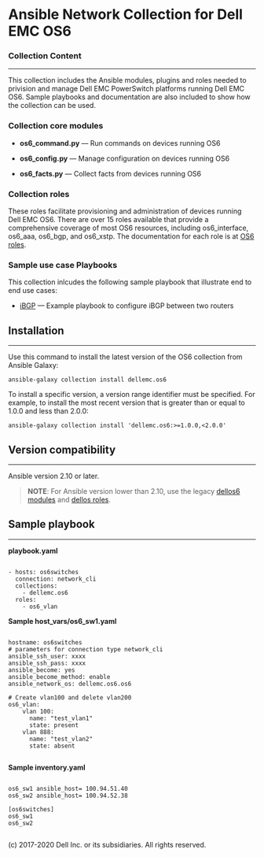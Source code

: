 # Ansible Network Collection for Dell EMC OS6

### Collection Content
_____________________________________________________________________________________________________________________________________
This collection includes the Ansible modules, plugins and roles needed to privision and manage Dell EMC PowerSwitch platforms running Dell EMC OS6. Sample playbooks and documentation are also included to show how the collection can be used.

### Collection core modules

- **os6_command.py** — Run commands on devices running OS6

- **os6_config.py** — Manage configuration on devices running OS6

- **os6_facts.py** — Collect facts from devices running OS6

### Collection roles

These roles facilitate provisioning and administration of devices running Dell EMC OS6. There are over 15 roles available that provide a comprehensive coverage of most OS6 resources, including os6_interface, os6_aaa, os6_bgp, and os6_xstp. The documentation for each role is at [OS6 roles](https://github.com/ansible-collections/dellemc.os6/blob/master/docs/roles.rst).

### Sample use case Playbooks

This collection inlcudes the following sample playbook that illustrate end to end use cases:

  - [iBGP](https://github.com/ansible-collections/dellemc.os6/blob/master/playbooks/README.md) — Example playbook to configure iBGP between two routers

## Installation
_____________________________________________________________________________________________
Use this command to install the latest version of the OS6 collection from Ansible Galaxy:

```
ansible-galaxy collection install dellemc.os6

```

To install a specific version, a version range identifier must be specified. For example, to install the most recent version that is greater than or equal to 1.0.0 and less than 2.0.0:

```
ansible-galaxy collection install 'dellemc.os6:>=1.0.0,<2.0.0'

```

## Version compatibility
__________________________________________________________________________________________________________
Ansible version 2.10 or later.

> **NOTE**: For Ansible version lower than 2.10, use the legacy [dellos6 modules](https://ansible-dellos-docs.readthedocs.io/en/latest/modules.html#os6-modules) and [dellos roles](https://ansible-dellos-docs.readthedocs.io/en/latest/roles.html).

## Sample playbook
_____________________________________________________________________________________________________________________

**playbook.yaml**

```

- hosts: os6switches
  connection: network_cli
  collections:
    - dellemc.os6
  roles:
    - os6_vlan

```

**Sample host_vars/os6_sw1.yaml**

```

hostname: os6switches
# parameters for connection type network_cli
ansible_ssh_user: xxxx
ansible_ssh_pass: xxxx
ansible_become: yes
ansible_become_method: enable
ansible_network_os: dellemc.os6.os6

# Create vlan100 and delete vlan200
os6_vlan:
    vlan 100:
      name: "test_vlan1"
      state: present
    vlan 888:
      name: "test_vlan2"
      state: absent


```

**Sample inventory.yaml**

```

os6_sw1 ansible_host= 100.94.51.40
os6_sw2 ansible_host= 100.94.52.38

[os6switches]
os6_sw1
os6_sw2


```

(c) 2017-2020 Dell Inc. or its subsidiaries. All rights reserved.
